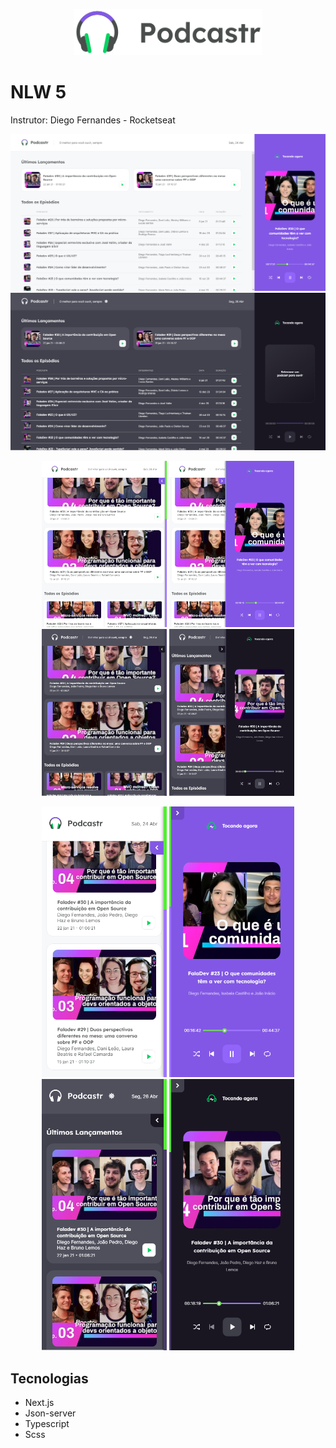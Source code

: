 <p align="center">
    <img width="300px" src=".github/logo.svg" />
</p>

# NLW 5
Instrutor: Diego Fernandes - Rocketseat


<p align="center">
    <img width="800px" src=".github/tela1.png" />
    <img width="800px" src=".github/tela1-b.png" />
</p>
<p align="center">
    <img width="200px" src=".github/ipad1.png" />
    <img width="200px" src=".github/ipad2.png" />
    <img width="200px" src=".github/ipad1-b.png" />
    <img width="200px" src=".github/ipad2-b.png" />
</p>
<p align="center">
    <img width="200px" src=".github/iphoneX1.png" />
    <img width="200px" src=".github/iphoneX2.png" />
    <img width="200px" src=".github/iphoneX1-b.png" />
    <img width="200px" src=".github/iphoneX2-b.png" />
</p>


## Tecnologias
- Next.js
- Json-server
- Typescript
- Scss